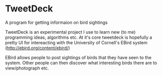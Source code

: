 # TweetDeck
A program for getting informaion on bird sightings

TweetDeck is an experimental project I use to learn new (to me) programming ideas, algorithms etc.
At it's core tweetdeck is hopefully a pretty UI for intereacting with the University of Cornell's EBird system (http://ebird.org/content/ebird/)

EBird allows people to post sightings of birds that they have seen to the system. Other people can then discover what interesting birds
there are to view/photograph etc.

